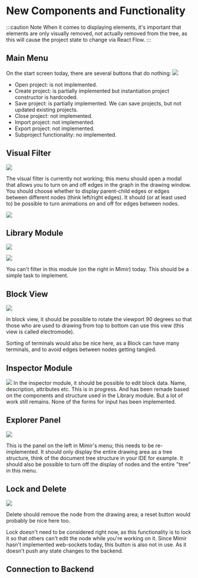 # New Components and Functionality

:::caution Note
When it comes to displaying elements, it's important that elements are only visually removed, not actually
removed from the tree, as this will cause the project state to change via React Flow.
:::

## Main Menu

On the start screen today, there are several buttons that do nothing:
![](img/projectMenu.png)

- Open project: is not implemented.
- Create project: is partially implemented but instantiation project constructor is hardcoded.
- Save project: is partially implemented. We can save projects, but not updated existing projects.
- Close project: not implemented.
- Import project: not implemented.
- Export project: not implemented.
- Subproject functionality: no implemented.

## Visual Filter

![](img/visualFilter.png)

The visual filter is currently not working; this menu should open a modal that allows you to turn on and off edges in
the graph in the drawing window. You should choose whether to display parent-child edges or edges between different
nodes (think left/right edges). It should (or at least used to) be possible to turn animations on and off for edges
between nodes.

![](img/visualFilter2.png)

## Library Module

![](img/explorerMenu.png)

![](img/explorerMenu2.png)

You can't filter in this module (on the right in Mimir) today. This should be a simple task to implement.

## Block View

![](img/electroMode.png)

In block view, it should be possible to rotate the viewport 90 degrees so that those who are used to drawing from top to
bottom can use this view (this view is called electromode).

Sorting of terminals would also be nice here, as a Block can have many terminals, and to avoid edges between
nodes getting tangled.

## Inspector Module

![](img/terminalAttributes.png)
In the inspector module, it should be possible to edit block data. Name, description, attributes etc.
This is in progress. And has been remade based on the components and structure used in the Library module. But a lot of
work still remains. None of the forms for input has been implemented.

## Explorer Panel

![](img/explorerPanel.png)

This is the panel on the left in Mimir's menu; this needs to be re-implemented. It should only display the entire
drawing area as a tree structure, think of the document tree structure in your IDE for example. It should also be
possible to turn off the display of nodes and the entire "tree" in this menu.

## Lock and Delete

![](img/lockDelete.png)

Delete should remove the node from the drawing area; a reset button would probably be nice here too.

Lock doesn't need to be considered right now, as this functionality is to lock it so that others can't edit the node
while you're working on it. Since Mimir hasn't implemented web-sockets today, this button is also not in use. As it
doesn't push any state changes to the backend.

## Connection to Backend

